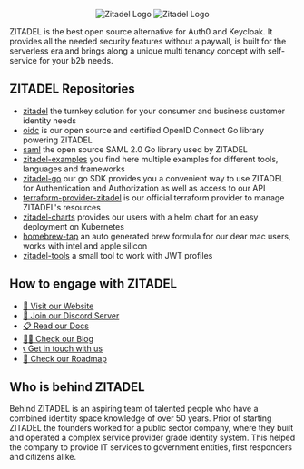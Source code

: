 <p align="center">
    <img src=https://github.com/zitadel/zitadel/blob/ac66a54df90bbfe1933a65ba5d4a0cc26cf9550c/docs/static/logos/zitadel-logo-dark@2x.png#gh-light-mode-only" alt="Zitadel Logo" max-height="200px" width="auto" />
    <img src="https://github.com/zitadel/zitadel/blob/ac66a54df90bbfe1933a65ba5d4a0cc26cf9550c/docs/static/logos/zitadel-logo-light@2x.png#gh-dark-mode-only" alt="Zitadel Logo" max-height="200px" width="auto" />
</p>

ZITADEL is the best open source alternative for Auth0 and Keycloak.
It provides all the needed security features without a paywall,
is built for the serverless era and brings along a unique multi tenancy concept with self-service for your b2b needs.

## ZITADEL Repositories

- [zitadel](https://github.com/zitadel/zitadel) the turnkey solution for your consumer and business customer identity needs
- [oidc](https://github.com/zitadel/oidc) is our open source and certified OpenID Connect Go library powering ZITADEL
- [saml](https://github.com/zitadel/saml) the open source SAML 2.0 Go library used by ZITADEL
- [zitadel-examples](https://github.com/zitadel/zitadel-examples) you find here multiple examples for different tools, languages and frameworks
- [zitadel-go](https://github.com/zitadel/zitadel-go) our go SDK provides you a convenient way to use ZITADEL for Authentication and Authorization as well as access to our API
- [terraform-provider-zitadel](https://github.com/zitadel/terraform-provider-zitadel) is our official terraform provider to manage ZITADEL's resources
- [zitadel-charts](https://github.com/zitadel/zitadel-charts) provides our users with a helm chart for an easy deployment on Kubernetes
- [homebrew-tap](https://github.com/zitadel/homebrew-tap) an auto generated brew formula for our dear mac users, works with intel and apple silicon
- [zitadel-tools](https://github.com/zitadel/zitadel-tools) a small tool to work with JWT profiles

## How to engage with ZITADEL

- [🏡 Visit our Website](https://zitadel.com)
- [💬 Join our Discord Server](https://zitadel.com/chat)
- [📋 Read our Docs](https://docs.zitadel.com/)
- [🧑‍💻 Check our Blog](https://zitadel.com/blog)
- [📞 Get in touch with us](https://zitadel.com/contact/)
- [📅 Check our Roadmap](https://zitadel.com/roadmap/)

## Who is behind ZITADEL

Behind ZITADEL is an aspiring team of talented people who have a combined identity space knowledge of over 50 years.
Prior of starting ZITADEL the founders worked for a public sector company,
where they built and operated a complex service provider grade identity system.
This helped the company to provide IT services to government entities, first responders and citizens alike.
